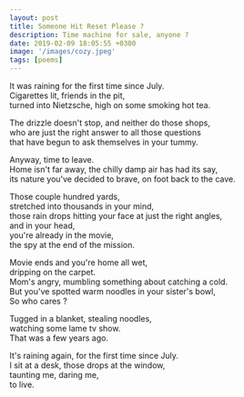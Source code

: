 ```yaml
---
layout: post
title: Someone Hit Reset Please ?
description: Time machine for sale, anyone ?
date: 2019-02-09 18:05:55 +0300
image: '/images/cozy.jpeg'
tags: [poems]
---
```


It was raining for the first time since July.  
Cigarettes lit, friends in the pit,  
turned into Nietzsche, high on some smoking hot tea.  


The drizzle doesn't stop, and neither do those shops,  
who are just the right answer to all those questions  
that have begun to ask themselves in your tummy.  

Anyway, time to leave.  
Home isn't far away, the chilly damp air has had its say,  
its nature you've decided to brave, on foot back to the cave.  

Those couple hundred yards,  
stretched into thousands in your mind,  
those rain drops hitting your face at just the right angles,  
and in your head,  
you're already in the movie,  
the spy at the end of the mission.  

Movie ends and you're home all wet,  
dripping on the carpet.  
Mom's angry, mumbling something about catching a cold.  
But you've spotted warm noodles in your sister's bowl,  
So who cares ?  

Tugged in a blanket, stealing noodles,  
watching some lame tv show.  
That was a few years ago.  

It's raining again, for the first time since July.  
I sit at a desk, those drops at the window,  
taunting me, daring me,  
to live.